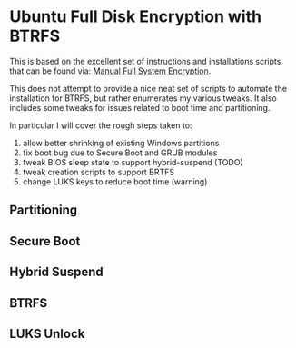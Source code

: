 # Ubuntu Full Disk Encryption with BTRFS

This is based on the excellent set of instructions and installations scripts
that can be found via: [Manual Full System Encryption][manual-full-system-encryption].

This does not attempt to provide a nice neat set of scripts to automate the
installation for BTRFS, but rather enumerates my various tweaks. It also
includes some tweaks for issues related to boot time and partitioning.

In particular I will cover the rough steps taken to:

1. allow better shrinking of existing Windows partitions
2. fix boot bug due to Secure Boot and GRUB modules
4. tweak BIOS sleep state to support hybrid-suspend (TODO)
3. tweak creation scripts to support BRTFS
4. change LUKS keys to reduce boot time (warning)

## Partitioning

## Secure Boot

## Hybrid Suspend

## BTRFS

## LUKS Unlock


[manual-full-system-encryption]: https://help.ubuntu.com/community/ManualFullSystemEncryption "Manual Full System Encryption by Paddy Landau"
